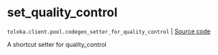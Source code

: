 # set_quality_control
`toloka.client.pool.codegen_setter_for_quality_control` | [Source code](https://github.com/Toloka/toloka-kit/blob/v1.2.0.post1/src/client/pool/__init__.py#L0)

A shortcut setter for quality_control

